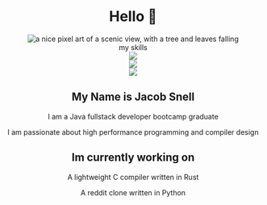 <div align="center">
  <h1>Hello 👋</h1>
  <img src="https://i.imgur.com/mBOLoZc.gif" alt="a nice pixel art of a scenic view, with a tree and leaves falling"></img>

  <div align="center">
    my skills <br>
    <a href="https://skillicons.dev">
      <img src="https://skillicons.dev/icons?i=rust,python,java,javascript,typescript,git,linux" /><br>
      <img src="https://skillicons.dev/icons?i=angular,arduino,aws,django,html,css,eclipse" /><br>
      <img src="https://skillicons.dev/icons?i=github,gradle,heroku,mysql,postman,spring,threejs" /><br>
    </a>
  </div>
    
  <h2>My Name is Jacob Snell</h2>
  
  <p> I am a Java fullstack developer bootcamp graduate</p>
  <p> I am passionate about high performance programming and compiler design</p>
  
  
  <h2>Im currently working on</h2>
  
  <p> A lightweight C compiler written in Rust</p>
  <p> A reddit clone written in Python</p>
</div>
  


